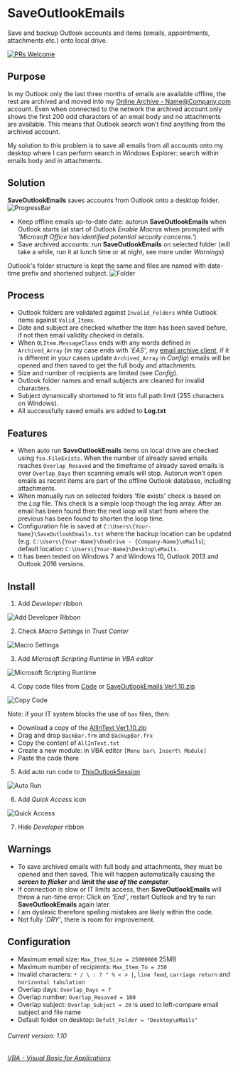 # SaveOutlookEmails
Save and backup Outlook accounts and items (emails, appointments, attachments etc.) onto local drive.

[![PRs Welcome](https://img.shields.io/badge/PRs-welcome-brightgreen.svg?style=flat-square)](http://makeapullrequest.com)

## Purpose
In my Outlook only the last three months of emails are available offline, the rest are archived and moved into my [Online Archive - Name@Company.com](https://support.microsoft.com/en-gb/help/291626/how-to-manage-multiple-exchange-mailbox-accounts-in-outlook) account. Even when connected to the network the archived account only shows the first 200 odd characters of an email body and no attachments are available. This means that Outlook search won’t find anything from the archived account.

My solution to this problem is to save all emails from all accounts onto my desktop where I can perform search in Windows Explorer: search within emails body and in attachments.

## Solution
__SaveOutlookEmails__ saves accounts from Outlook onto a desktop folder.
![ProgressBar](https://github.com/licyp/SaveOutlookEmails/blob/master/Gif/ProgressBar.jpg)
- Keep offline emails up-to-date date: autorun __SaveOutlookEmails__ when Outlook starts (at start of Outlook _Enable Macros_ when prompted with _'Microsoft Office has identified potential security concerns.'_)
- Save archived accounts: run __SaveOutlookEmails__ on selected folder (will take a while, run it at lunch time or at night, see more under _Warnings_)

Outlook's folder structure is kept the same and files are named with date-time prefix and shortened subject.
![Folder](https://github.com/licyp/SaveOutlookEmails/blob/master/Gif/Folder.jpg)

## Process
- Outlook folders are validated against `Invalid_Folders` while Outlook items against `Valid_Items`.
- Date and subject are checked whether the item has been saved before, if not then email validity checked in details.
- When `OLItem.MessageClass` ends with any words defined in `Archived_Array` (in my case ends with _'EAS'_, my [email archive client](https://en.wikipedia.org/wiki/Enterprise_Archive_Solution_(EAS)), if it is different in your cases update `Archived_Array` in _Config_) emails will be opened and then saved to get the full body and attachments.
- Size and number of recipients are limited (see _Config_).
- Outlook folder names and email subjects are cleaned for invalid characters.
- Subject dynamically shortened to fit into full path limit (255 characters on Windows).
- All successfully saved emails are added to __Log.txt__

## Features
- When auto run __SaveOutlookEmails__ items on local drive are checked using `fso.FileExists`. When the number of already saved emails reaches `Overlap_Resaved` and the timeframe of already saved emails is over `Overlap_Days` then scanning emails will stop. Autorun won’t open emails as recent items are part of the offline Outlook database, including attachments.
- When manually run on selected folders 'file exists' check is based on the _Log_ file. This check is a simple loop though the log array. After an email has been found then the next loop will start from where the previous has been found to shorten the loop time.
- Configuration file is saved at `C:\Users\{Your-Name}\SaveOutlookEmails.txt` where the backup location can be updated (e.g. `C:\Users\{Your-Name}\OneDrive - {Company-Name}\eMails`); default location `C:\Users\{Your-Name}\Desktop\eMails`.
- It has been tested on Windows 7 and Windows 10, Outlook 2013 and Outlook 2016 versions.

## Install
1. Add _Developer_ ribbon

![Add Developer Ribbon](https://github.com/licyp/SaveOutlookEmails/blob/master/Gif/1%20Add%20Developer%20ribbon.gif)

2. Check _Macro Settings_ in _Trust Canter_

![Macro Settings](https://github.com/licyp/SaveOutlookEmails/blob/master/Gif/2%20Check%20Macro%20Setting.gif)

3. Add _Microsoft Scripting Runtime_ in _VBA editor_

![Microsoft Scripting Runtime](https://github.com/licyp/SaveOutlookEmails/blob/master/Gif/3%20Add%20Microsoft%20Scripting%20Runtime.gif)

4. Copy code files from [Code](https://github.com/licyp/SaveOutlookEmails/tree/master/Code) or [SaveOutlookEmails Ver1.10.zip](https://github.com/licyp/SaveOutlookEmails/raw/master/SaveOutlookEmails%20Ver1.10.zip)

![Copy Code](https://github.com/licyp/SaveOutlookEmails/blob/master/Gif/4%20Copy%20code%20files%20from%20Code.gif)

Note: if your IT system blocks the use of `bas` files, then:
* Download a copy of the [AllInText Ver1.10.zip](https://github.com/licyp/SaveOutlookEmails/raw/master/AllInText%20Ver1.10.zip)
* Drag and drop `BackBar.frm` and `BackupBar.frx`
* Copy the content of `AllInText.txt`
* Create a new module: in VBA editor `[Menu bar\ Insert\ Module]`
* Paste the code there

5. Add auto run code to [ThisOutlookSession](https://github.com/licyp/SaveOutlookEmails/blob/master/Code/ThisOutlookSession.txt)

![Auto Run](https://github.com/licyp/SaveOutlookEmails/blob/master/Gif/5%20Add%20auto%20run%20code.gif)

6. Add _Quick Access_ icon

![Quick Access](https://github.com/licyp/SaveOutlookEmails/blob/master/Gif/6%20Add%20Quick%20Access%20icon.gif)

7. Hide _Developer_ ribbon

## Warnings
- To save archived emails with full body and attachments, they must be opened and then saved. This will happen automatically causing the ___screen to flicker___ and ___limit the use of the computer___.
- If connection is slow or IT limits access, then __SaveOutlookEmails__ will throw a run-time error:
Click on _'End'_, restart Outlook and try to run __SaveOutlookEmails__ again later.
- I am dyslexic therefore spelling mistakes are likely within the code.
- Not fully _'DRY'_, there is room for improvement.

## Configuration
- Maximum email size: `Max_Item_Size = 25000000` 25MB
- Maximum number of recipients: `Max_Item_To = 250`
- Invalid characters: `* / \ : ? " % < > |`, `line feed`, `carriage return` and `horizontal tabulation`
- Overlap days: `Overlap_Days = 7`
- Overlap number: `Overlap_Resaved = 100`
- Overlap subject: `Overlap_Subject = 20` is used to left-compare email subject and file name
- Default folder on desktop: `Defult_Folder = "Desktop\eMails"`

###### Current version: 1.10
###### [VBA - Visual Basic for Applications](https://docs.microsoft.com/en-us/office/vba/api/overview/outlook)
